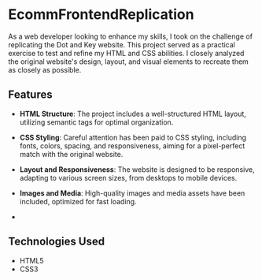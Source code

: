 # EcommFrontendReplication
As a web developer looking to enhance my skills, I took on the challenge of replicating the Dot and Key website. This project served as a practical exercise to test and refine my HTML and CSS abilities. I closely analyzed the original website's design, layout, and visual elements to recreate them as closely as possible.
## Features

- **HTML Structure**: The project includes a well-structured HTML layout, utilizing semantic tags for optimal organization.

- **CSS Styling**: Careful attention has been paid to CSS styling, including fonts, colors, spacing, and responsiveness, aiming for a pixel-perfect match with the original website.

- **Layout and Responsiveness**: The website is designed to be responsive, adapting to various screen sizes, from desktops to mobile devices.

- **Images and Media**: High-quality images and media assets have been included, optimized for fast loading.

- 
## Technologies Used

- HTML5
- CSS3
